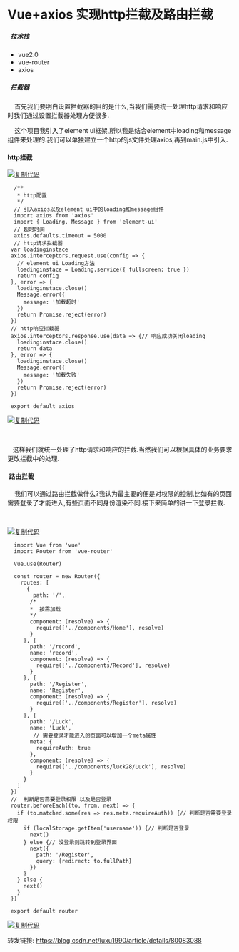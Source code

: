 # Vue+axios 实现http拦截及路由拦截

#####   技术栈

- vue2.0
- vue-router
- axios

#####   拦截器

    首先我们要明白设置拦截器的目的是什么,当我们需要统一处理http请求和响应时我们通过设置拦截器处理方便很多.

    这个项目我引入了element ui框架,所以我是结合element中loading和message组件来处理的.我们可以单独建立一个http的js文件处理axios,再到main.js中引入.



#### http拦截

[![复制代码](https://common.cnblogs.com/images/copycode.gif)](undefined)

```
  /**
   * http配置
   */
  // 引入axios以及element ui中的loading和message组件
  import axios from 'axios'
  import { Loading, Message } from 'element-ui'
  // 超时时间
  axios.defaults.timeout = 5000
  // http请求拦截器
 var loadinginstace
 axios.interceptors.request.use(config => {
   // element ui Loading方法
   loadinginstace = Loading.service({ fullscreen: true })
   return config
 }, error => {
   loadinginstace.close()
   Message.error({
     message: '加载超时'
   })
   return Promise.reject(error)
 })
 // http响应拦截器
 axios.interceptors.response.use(data => {// 响应成功关闭loading
   loadinginstace.close()
   return data
 }, error => {
   loadinginstace.close()
   Message.error({
     message: '加载失败'
   })
   return Promise.reject(error)
 })
 
 export default axios
```

[![复制代码](https://common.cnblogs.com/images/copycode.gif)](undefined)

 

   这样我们就统一处理了http请求和响应的拦截.当然我们可以根据具体的业务要求更改拦截中的处理.

####  路由拦截

    我们可以通过路由拦截做什么?我认为最主要的便是对权限的控制,比如有的页面需要登录了才能进入,有些页面不同身份渲染不同.接下来简单的讲一下登录拦截.

    

[![复制代码](https://common.cnblogs.com/images/copycode.gif)](undefined)

```
  import Vue from 'vue'
  import Router from 'vue-router'
  
  Vue.use(Router)
  
  const router = new Router({
    routes: [
      {
        path: '/',
       /*
       *  按需加载 
       */
       component: (resolve) => {
         require(['../components/Home'], resolve)
       }
     }, {
       path: '/record',
       name: 'record',
       component: (resolve) => {
         require(['../components/Record'], resolve)
       }
     }, {
       path: '/Register',
       name: 'Register',
       component: (resolve) => {
         require(['../components/Register'], resolve)
       }
     }, {
       path: '/Luck',
       name: 'Luck', 
        // 需要登录才能进入的页面可以增加一个meta属性
       meta: { 
         requireAuth: true
       },
       component: (resolve) => {
         require(['../components/luck28/Luck'], resolve)
       }
     }
   ]
 })
 //  判断是否需要登录权限 以及是否登录
 router.beforeEach((to, from, next) => {
   if (to.matched.some(res => res.meta.requireAuth)) {// 判断是否需要登录权限
     if (localStorage.getItem('username')) {// 判断是否登录
       next()
     } else {// 没登录则跳转到登录界面
       next({
         path: '/Register',
         query: {redirect: to.fullPath}
       })
     }
   } else {
     next()
   }
 })
 
 export default router
```

[![复制代码](https://common.cnblogs.com/images/copycode.gif)](undefined)

转发链接: https://blog.csdn.net/luxu1990/article/details/80083088
